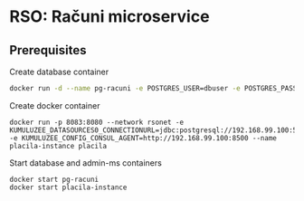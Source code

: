 # RSO: Računi microservice

## Prerequisites

Create database container
```bash
docker run -d --name pg-racuni -e POSTGRES_USER=dbuser -e POSTGRES_PASSWORD=postgres -e POSTGRES_DB=racuni -p 5434:5432 postgres:13
```
Create docker container 
```shell
docker run -p 8083:8080 --network rsonet -e KUMULUZEE_DATASOURCES0_CONNECTIONURL=jdbc:postgresql://192.168.99.100:5435/racuni -e KUMULUZEE_CONFIG_CONSUL_AGENT=http://192.168.99.100:8500 --name placila-instance placila
```
Start database and admin-ms containers
```shell
docker start pg-racuni
docker start placila-instance
```